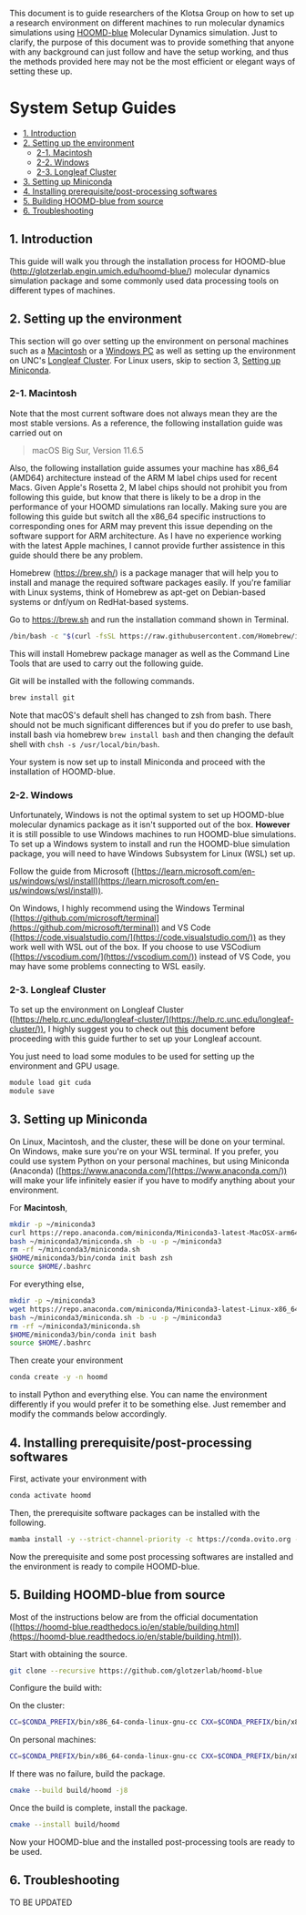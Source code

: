 This document is to guide researchers of the Klotsa Group on how to set up a research environment on different machines to run molecular dynamics simulations using [HOOMD-blue](http://glotzerlab.engin.umich.edu/hoomd-blue/) Molecular Dynamics simulation. Just to clarify, the purpose of this document was to provide something that anyone with any background can just follow and have the setup working, and thus the methods provided here may not be the most efficient or elegant ways of setting these up.

# System Setup Guides

- [1. Introduction](#1-introduction)
- [2. Setting up the environment](#2-setting-up-the-environment)
  - [2-1. Macintosh](#2-1-macintosh)
  - [2-2. Windows](#2-2-windows)
  - [2-3. Longleaf Cluster](#2-3-longleaf-cluster)
- [3. Setting up Miniconda](#3-setting-up-miniconda)
- [4. Installing prerequisite/post-processing softwares](#4-installing-prerequisitepost-processing-softwares)
- [5. Building HOOMD-blue from source](#5-building-hoomd-blue-from-source)
- [6. Troubleshooting](#6-troubleshooting)

## 1. Introduction

This guide will walk you through the installation process for HOOMD-blue (<http://glotzerlab.engin.umich.edu/hoomd-blue/>) molecular dynamics simulation package and some commonly used data processing tools on different types of machines.

## 2. Setting up the environment

This section will go over setting up the environment on personal machines such as a [Macintosh](#2-1-macintosh) or a [Windows PC](#2-2-windows) as well as setting up the environment on UNC's [Longleaf Cluster](#2-3-longleaf-cluster). For Linux users, skip to section 3, [Setting up Miniconda](#3-setting-up-Miniconda).

### 2-1. Macintosh

Note that the most current software does not always mean they are the most stable versions. As a reference, the following installation guide was carried out on
>macOS Big Sur, Version 11.6.5

Also, the following installation guide assumes your machine has x86_64 (AMD64) architecture instead of the ARM M label chips used for recent Macs. Given Apple's Rosetta 2, M label chips should not prohibit you from following this guide, but know that there is likely to be a drop in the performance of your HOOMD simulations ran locally. Making sure you are following this guide but switch all the x86_64 specific instructions to corresponding ones for ARM may prevent this issue depending on the software support for ARM architecture. As I have no experience working with the latest Apple machines, I cannot provide further assistence in this guide should there be any problem.

Homebrew (<https://brew.sh/>) is a package manager that will help you to install and manage the required software packages easily. If you're familiar with Linux systems, think of Homebrew as apt-get on Debian-based systems or dnf/yum on RedHat-based systems.

Go to <https://brew.sh> and run the installation command shown in Terminal.

```zsh
/bin/bash -c "$(curl -fsSL https://raw.githubusercontent.com/Homebrew/install/HEAD/install.sh)"
```

This will install Homebrew package manager as well as the Command Line Tools that are used to carry out the following guide.

Git will be installed with the following commands.

```zsh
brew install git
```

Note that macOS's default shell has changed to zsh from bash. There should not be much significant differences but if you do prefer to use bash, install bash via homebrew `brew install bash` and then changing the default shell with `chsh -s /usr/local/bin/bash`.

Your system is now set up to install Miniconda and proceed with the installation of HOOMD-blue.

### 2-2. Windows

Unfortunately, Windows is not the optimal system to set up HOOMD-blue molecular dynamics package as it isn't supported out of the box. **However** it is still possible to use Windows machines to run HOOMD-blue simulations. To set up a Windows system to install and run the HOOMD-blue simulation package, you will need to have Windows Subsystem for Linux (WSL) set up.

Follow the guide from Microsoft ([https://learn.microsoft.com/en-us/windows/wsl/install](https://learn.microsoft.com/en-us/windows/wsl/install)).

On Windows, I highly recommend using the Windows Terminal ([https://github.com/microsoft/terminal](https://github.com/microsoft/terminal)) and VS Code ([https://code.visualstudio.com/](https://code.visualstudio.com/)) as they work well with WSL out of the box. If you choose to use VSCodium ([https://vscodium.com/](https://vscodium.com/)) instead of VS Code, you may have some problems connecting to WSL easily.

### 2-3. Longleaf Cluster

To set up the environment on Longleaf Cluster ([https://help.rc.unc.edu/longleaf-cluster/](https://help.rc.unc.edu/longleaf-cluster/)), I highly suggest you to check out [this](../misc_guides/setting_up_supercomputer_account.md) document before proceeding with this guide further to set up your Longleaf account.

You just need to load some modules to be used for setting up the environment and GPU usage.
```bash
module load git cuda
module save
```

## 3. Setting up Miniconda

On Linux, Macintosh, and the cluster, these will be done on your terminal. On Windows, make sure you're on your WSL terminal. If you prefer, you could use system Python on your personal machines, but using Miniconda (Anaconda) ([https://www.anaconda.com/](https://www.anaconda.com/)) will make your life infinitely easier if you have to modify anything about your environment.

For **Macintosh**,
```bash
mkdir -p ~/miniconda3
curl https://repo.anaconda.com/miniconda/Miniconda3-latest-MacOSX-arm64.sh -o ~/miniconda3/miniconda.sh
bash ~/miniconda3/miniconda.sh -b -u -p ~/miniconda3
rm -rf ~/miniconda3/miniconda.sh
$HOME/miniconda3/bin/conda init bash zsh
source $HOME/.bashrc
```

For everything else,
```bash
mkdir -p ~/miniconda3
wget https://repo.anaconda.com/miniconda/Miniconda3-latest-Linux-x86_64.sh -O ~/miniconda3/miniconda.sh
bash ~/miniconda3/miniconda.sh -b -u -p ~/miniconda3
rm -rf ~/miniconda3/miniconda.sh
$HOME/miniconda3/bin/conda init bash
source $HOME/.bashrc
```

Then create your environment 
```bash
conda create -y -n hoomd
```

to install Python and everything else. You can name the environment differently if you would prefer it to be something else. Just remember and modify the commands below accordingly.

## 4. Installing prerequisite/post-processing softwares

First, activate your environment with 
```bash
conda activate hoomd
```

Then, the prerequisite software packages can be installed with the following.
```bash
mamba install -y --strict-channel-priority -c https://conda.ovito.org -c conda-forge c-compiler cxx-compiler git make cmake pybind11 eigen tbb tbb-devel python numpy matplotlib ovito freud gsd xvfbwrapper
```

Now the prerequisite and some post processing softwares are installed and the environment is ready to compile HOOMD-blue.

## 5. Building HOOMD-blue from source

Most of the instructions below are from the official documentation ([https://hoomd-blue.readthedocs.io/en/stable/building.html](https://hoomd-blue.readthedocs.io/en/stable/building.html)).

Start with obtaining the source.
```bash
git clone --recursive https://github.com/glotzerlab/hoomd-blue
```

Configure the build with:

On the cluster:
```bash
CC=$CONDA_PREFIX/bin/x86_64-conda-linux-gnu-cc CXX=$CONDA_PREFIX/bin/x86_64-conda-linux-gnu-c++ cmake -B build/hoomd -S hoomd-blue -DCMAKE_INSTALL_PREFIX=`python3 -c "import site; print(site.getsitepackages()[0])"` -DCMAKE_CXX_FLAGS=-march=native -DCMAKE_C_FLAGS=-march=native -DENABLE_GPU=ON -DENABLE_TBB=ON
```

On personal machines:
```bash
CC=$CONDA_PREFIX/bin/x86_64-conda-linux-gnu-cc CXX=$CONDA_PREFIX/bin/x86_64-conda-linux-gnu-c++ cmake -B build/hoomd -S hoomd-blue -DCMAKE_INSTALL_PREFIX=`python3 -c "import site; print(site.getsitepackages()[0])"` -DCMAKE_CXX_FLAGS=-march=native -DCMAKE_C_FLAGS=-march=native -DENABLE_TBB=ON
```

If there was no failure, build the package.
```bash
cmake --build build/hoomd -j8
```

Once the build is complete, install the package.
```bash
cmake --install build/hoomd
```

Now your HOOMD-blue and the installed post-processing tools are ready to be used.

## 6. Troubleshooting
TO BE UPDATED